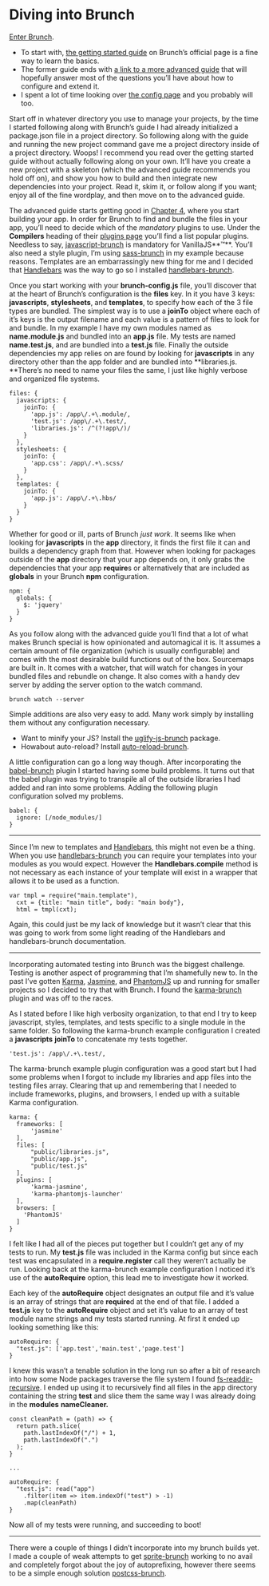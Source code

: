 # Diving into Brunch

[Enter Brunch](http://brunch.io/).


* To start with, [the getting started
guide](http://brunch.io/docs/getting-started) on Brunch’s official page is a
fine way to learn the basics.
* The former guide ends with [a link to a more advanced
guide](https://github.com/brunch/brunch-guide) that will hopefully answer most
of the questions you’ll have about how to configure and extend it.
* I spent a lot of time looking over [the config
page](http://brunch.io/docs/config) and you probably will too.

Start off in whatever directory you use to manage your projects, by the time I
started following along with Brunch’s guide I had already initialized a
package.json file in a project directory. So following along with the guide and
running the new project command gave me a project directory inside of a project
directory. Woops! I recommend you read over the getting started guide without
actually following along on your own. It’ll have you create a new project with a
skeleton (which the advanced guide recommends you hold off on), and show you how
to build and then integrate new dependencies into your project. Read it, skim
it, or follow along if you want; enjoy all of the fine wordplay, and then move
on to the advanced guide.

The advanced guide starts getting good in [Chapter
4](https://github.com/brunch/brunch-guide/blob/master/content/en/chapter04-starting-from-scratch.md),
where you start building your app. In order for Brunch to find and bundle the
files in your app, you’ll need to decide which of the *mandatory* plugins to
use. Under the **Compilers** heading of their [plugins
page](http://brunch.io/plugins) you’ll find a list popular plugins. Needless to
say, [javascript-brunch](https://github.com/brunch/javascript-brunch) is
mandatory for VanillaJS**™**. You’ll also need a style plugin, I’m using
[sass-brunch](https://github.com/brunch/sass-brunch) in my example because
reasons. Templates are an embarrassingly new thing for me and I decided that
[Handlebars](http://handlebarsjs.com/) was the way to go so I installed
[handlebars-brunch](https://github.com/brunch/handlebars-brunch).

Once you start working with your **brunch-config.js** file, you’ll discover that
at the heart of Brunch’s configuration is the **files** key. In it you have 3
keys: **javascripts**, **stylesheets**, and **templates**, to specify how
each of the 3 file types are bundled. The simplest way is to use a **joinTo**
object where each of it’s keys is the output filename and each value is a
pattern of files to look for and bundle. In my example I have my own modules
named as **name.module.js** and bundled into an **app.js** file. My tests are
named **name.test.js**, and are bundled into a **test.js** file. Finally the
outside dependencies my app relies on are found by looking for **javascripts**
in any directory other than the app folder and are bundled into **libraries.js.
**There’s no need to name your files the same, I just like highly verbose and
organized file systems.

    files: {
      javascripts: {
        joinTo: {
          'app.js': /app\/.+\.module/,
          'test.js': /app\/.+\.test/,
          'libraries.js': /^(?!app\/)/
        }
      },
      stylesheets: {
        joinTo: {
          'app.css': /app\/.+\.scss/
        }
      },
      templates: { 
        joinTo: {
          'app.js': /app\/.+\.hbs/
        }
      }
    }

Whether for good or ill, parts of Brunch *just work*. It seems like when looking
for **javascripts** in the **app** directory, it finds the first file it can and
builds a dependency graph from that. However when looking for packages outside
of the **app** directory that your app depends on, it only grabs the
dependencies that your app **require**s or alternatively that are included as
**globals** in your Brunch **npm** configuration.

    npm: {
      globals: {
        $: 'jquery'
      }
    }

As you follow along with the advanced guide you’ll find that a lot of what makes
Brunch special is how opinionated and automagical it is. It assumes a certain
amount of file organization (which is usually configurable) and comes with the
most desirable build functions out of the box. Sourcemaps are built in. It comes
with a watcher, that will watch for changes in your bundled files and rebundle
on change. It also comes with a handy dev server by adding the server option to
the watch command.

    brunch watch --server

Simple additions are also very easy to add. Many work simply by installing them
without any configuration necessary.

* Want to minify your JS? Install the
[uglify-js-brunch](https://github.com/brunch/uglify-js-brunch) package.
* Howabout auto-reload? Install
[auto-reload-brunch](https://github.com/brunch/auto-reload-brunch).

A little configuration can go a long way though. After incorporating the
[babel-brunch](https://github.com/babel/babel-brunch) plugin I started having
some build problems. It turns out that the babel plugin was trying to transpile
all of the outside libraries I had added and ran into some problems. Adding the
following plugin configuration solved my problems.

    babel: {
      ignore: [/node_modules/]
    }

*****

Since I’m new to templates and [Handlebars](http://handlebarsjs.com/), this
might not even be a thing. When you use
[handlebars-brunch](https://github.com/brunch/handlebars-brunch) you can require
your templates into your modules as you would expect. However the
**Handlebars.compile** method is not necessary as each instance of your template
will exist in a wrapper that allows it to be used as a function.

    var tmpl = require("main.template"),
      cxt = {title: "main title", body: "main body"},
      html = tmpl(cxt);

Again, this could just be my lack of knowledge but it wasn’t clear that this was
going to work from some light reading of the Handlebars and handlebars-brunch
documentation.

*****

Incorporating automated testing into Brunch was the biggest challenge. Testing
is another aspect of programming that I’m shamefully new to. In the past I’ve
gotten [Karma](https://karma-runner.github.io/1.0/index.html),
[Jasmine](https://jasmine.github.io/), and [PhantomJS](http://phantomjs.org/) up
and running for smaller projects so I decided to try that with Brunch. I found
the [karma-brunch](https://www.npmjs.com/package/karma-brunch) plugin and was
off to the races.

As I stated before I like high verbosity organization, to that end I try to keep
javascript, styles, templates, and tests specific to a single module in the same
folder. So following the karma-brunch example configuration I created a
**javascripts** **joinTo** to concatenate my tests together.

    'test.js': /app\/.+\.test/,

The karma-brunch example plugin configuration was a good start but I had some
problems when I forgot to include my libraries and app files into the testing
files array. Clearing that up and remembering that I needed to include
frameworks, plugins, and browsers, I ended up with a suitable Karma
configuration.

    karma: {
      frameworks: [
          'jasmine'
      ],
      files: [
          "public/libraries.js",
          "public/app.js",
          "public/test.js"
      ],
      plugins: [
          'karma-jasmine',
          'karma-phantomjs-launcher'
      ],
      browsers: [
        'PhantomJS'
      ]
    }

I felt like I had all of the pieces put together but I couldn’t get any of my
tests to run. My **test.js** file was included in the Karma config but since
each test was encapsulated in a **require.register** call they weren’t actually
be run. Looking back at the karma-brunch example configuration I noticed it’s
use of the **autoRequire** option, this lead me to investigate how it worked.

Each key of the **autoRequire** object designates an output file and it’s value
is an array of strings that are **require**d at the end of that file. I added a
**test.js** key to the **autoRequire** object and set it’s value to an array of
test module name strings and my tests started running. At first it ended up
looking something like this:

    autoRequire: {
      "test.js": ['app.test','main.test','page.test']
    }

I knew this wasn’t a tenable solution in the long run so after a bit of research
into how some Node packages traverse the file system I found
[fs-readdir-recursive](https://www.npmjs.com/package/fs-readdir-recursive). I
ended up using it to recursively find all files in the app directory containing
the string **test** and slice them the same way I was already doing in the
**modules** **nameCleaner.**

    const cleanPath = (path) => {
      return path.slice(
        path.lastIndexOf("/") + 1,
        path.lastIndexOf(".")
      );
    }

    ...

    autoRequire: {
      "test.js": read("app")
        .filter(item => item.indexOf("test") > -1)
        .map(cleanPath)
    }

Now all of my tests were running, and succeeding to boot!

*****

There were a couple of things I didn’t incorporate into my brunch builds yet. I
made a couple of weak attempts to get
[sprite-brunch](https://github.com/mllrsohn/sprite-brunch) working to no avail
and completely forgot about the joy of autoprefixing, however there seems to be
a simple enough solution
[postcss-brunch](https://github.com/brunch/postcss-brunch).